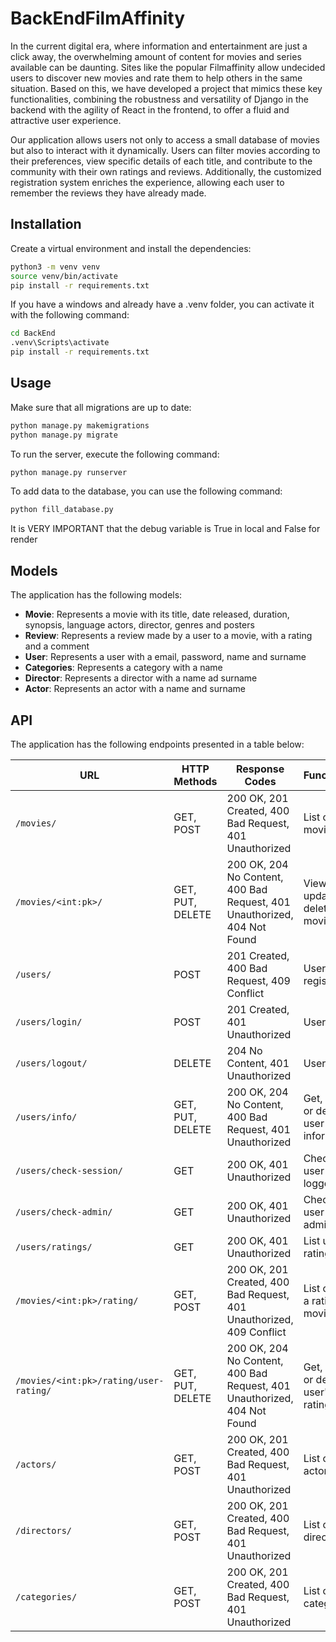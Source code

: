 # BackEndFilmAffinity
In the current digital era, where information and entertainment are just a click away, the overwhelming amount of content for movies and series available can be daunting. Sites like the popular Filmaffinity allow undecided users to discover new movies and rate them to help others in the same situation. Based on this, we have developed a project that mimics these key functionalities, combining the robustness and versatility of Django in the backend with the agility of React in the frontend, to offer a fluid and attractive user experience.

Our application allows users not only to access a small database of movies but also to interact with it dynamically. Users can filter movies according to their preferences, view specific details of each title, and contribute to the community with their own ratings and reviews. Additionally, the customized registration system enriches the experience, allowing each user to remember the reviews they have already made.

## Installation
Create a virtual environment and install the dependencies:
```bash
python3 -m venv venv
source venv/bin/activate
pip install -r requirements.txt
```

If you have a windows and already have a .venv folder, you can activate it with the following command:
```bash
cd BackEnd
.venv\Scripts\activate
pip install -r requirements.txt
```

## Usage
Make sure that all migrations are up to date:
```bash
python manage.py makemigrations
python manage.py migrate
```

To run the server, execute the following command:
```bash
python manage.py runserver
```

To add data to the database, you can use the following command:
```bash
python fill_database.py
```
It is VERY IMPORTANT that the debug variable is True in local and False for render

## Models
The application has the following models:
- **Movie**: Represents a movie with its title, date released, duration, synopsis, language actors, director, genres and posters
- **Review**: Represents a review made by a user to a movie, with a rating and a comment
- **User**: Represents a user with a email, password, name and surname
- **Categories**: Represents a category with a name
- **Director**: Represents a director with a name ad surname
- **Actor**: Represents an actor with a name and surname

## API
The application has the following endpoints presented in a table below:

| URL                                   | HTTP Methods          | Response Codes                                    | Functionality                                            |
|---------------------------------------|-----------------------|---------------------------------------------------|----------------------------------------------------------|
| `/movies/`                            | GET, POST             | 200 OK, 201 Created, 400 Bad Request, 401 Unauthorized | List or create movies                                    |
| `/movies/<int:pk>/`                   | GET, PUT, DELETE      | 200 OK, 204 No Content, 400 Bad Request, 401 Unauthorized, 404 Not Found | View, update, or delete a movie                          |
| `/users/`                             | POST                  | 201 Created, 400 Bad Request, 409 Conflict        | User registration                                        |
| `/users/login/`                       | POST                  | 201 Created, 401 Unauthorized                      | User login                                               |
| `/users/logout/`                      | DELETE                | 204 No Content, 401 Unauthorized                   | User logout                                              |
| `/users/info/`                        | GET, PUT, DELETE      | 200 OK, 204 No Content, 400 Bad Request, 401 Unauthorized | Get, update, or delete user information                  |
| `/users/check-session/`               | GET                   | 200 OK, 401 Unauthorized                           | Check if the user is logged in                           |
| `/users/check-admin/`                 | GET                   | 200 OK, 401 Unauthorized                           | Check if the user is an administrator                    |
| `/users/ratings/`                     | GET                   | 200 OK, 401 Unauthorized                           | List user's ratings                                      |
| `/movies/<int:pk>/rating/`            | GET, POST             | 200 OK, 201 Created, 400 Bad Request, 401 Unauthorized, 409 Conflict | List or create a rating for a movie                      |
| `/movies/<int:pk>/rating/user-rating/`| GET, PUT, DELETE      | 200 OK, 204 No Content, 400 Bad Request, 401 Unauthorized, 404 Not Found | Get, update, or delete a user's movie rating             |
| `/actors/`                            | GET, POST             | 200 OK, 201 Created, 400 Bad Request, 401 Unauthorized | List or create actors                                    |
| `/directors/`                         | GET, POST             | 200 OK, 201 Created, 400 Bad Request, 401 Unauthorized | List or create directors                                 |
| `/categories/`                        | GET, POST             | 200 OK, 201 Created, 400 Bad Request, 401 Unauthorized | List or create categories                                |
